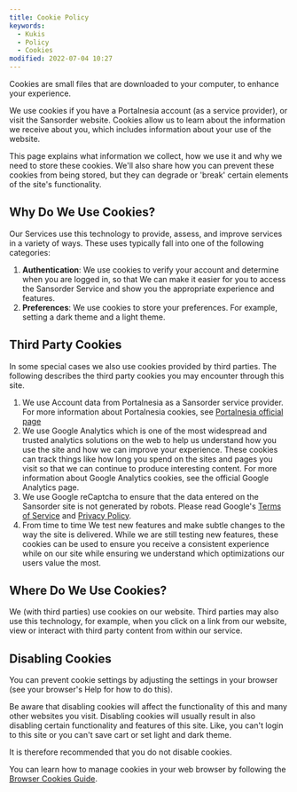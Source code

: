 ```yaml
---
title: Cookie Policy
keywords:
  - Kukis
  - Policy
  - Cookies
modified: 2022-07-04 10:27
---
```


Cookies are small files that are downloaded to your computer, to enhance your experience.

We use cookies if you have a Portalnesia account (as a service provider), or visit the Sansorder website. Cookies allow us to learn about the information we receive about you, which includes information about your use of the website.

This page explains what information we collect, how we use it and why we need to store these cookies. We'll also share how you can prevent these cookies from being stored, but they can degrade or 'break' certain elements of the site's functionality.

## Why Do We Use Cookies?

Our Services use this technology to provide, assess, and improve services in a variety of ways. These uses typically fall into one of the following categories:

1. **Authentication**: We use cookies to verify your account and determine when you are logged in, so that We can make it easier for you to access the Sansorder Service and show you the appropriate experience and features.
2. **Preferences**: We use cookies to store your preferences. For example, setting a dark theme and a light theme.

## Third Party Cookies

In some special cases we also use cookies provided by third parties. The following describes the third party cookies you may encounter through this site.

1. We use Account data from Portalnesia as a Sansorder service provider. For more information about Portalnesia cookies, see [Portalnesia official page](https://portalnesia.com/pages/cookie-policy)
2. We use Google Analytics which is one of the most widespread and trusted analytics solutions on the web to help us understand how you use the site and how we can improve your experience. These cookies can track things like how long you spend on the sites and pages you visit so that we can continue to produce interesting content. For more information about Google Analytics cookies, see the official Google Analytics page.
3. We use Google reCaptcha to ensure that the data entered on the Sansorder site is not generated by robots. Please read Google's [Terms of Service](https://policies.google.com/terms) and [Privacy Policy](https://policies.google.com/privacy).
4. From time to time We test new features and make subtle changes to the way the site is delivered. While we are still testing new features, these cookies can be used to ensure you receive a consistent experience while on our site while ensuring we understand which optimizations our users value the most.

## Where Do We Use Cookies?

We (with third parties) use cookies on our website. Third parties may also use this technology, for example, when you click on a link from our website, view or interact with third party content from within our service.

## Disabling Cookies

You can prevent cookie settings by adjusting the settings in your browser (see your browser's Help for how to do this).

Be aware that disabling cookies will affect the functionality of this and many other websites you visit. Disabling cookies will usually result in also disabling certain functionality and features of this site. Like, you can't login to this site or you can't save cart or set light and dark theme.

It is therefore recommended that you do not disable cookies.

You can learn how to manage cookies in your web browser by following the [Browser Cookies Guide](https://wikipedia.org/wiki/HTTP_Cookies).